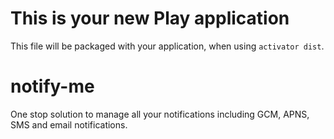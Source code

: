 This is your new Play application
=================================
This file will be packaged with your application, when using `activator dist`.

# notify-me
One stop solution to manage all your notifications including GCM, APNS, SMS and email notifications.
